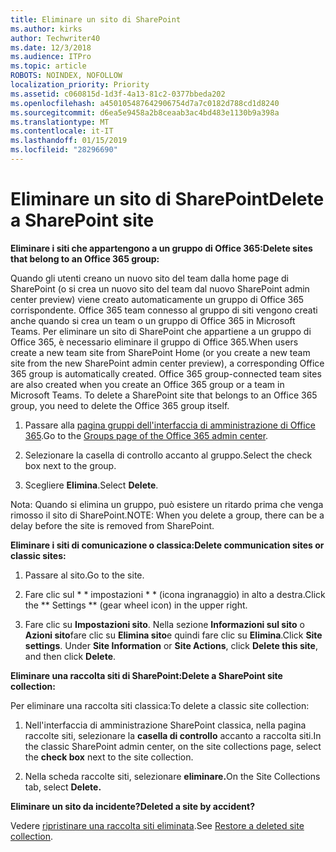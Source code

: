 ```yaml
---
title: Eliminare un sito di SharePoint
ms.author: kirks
author: Techwriter40
ms.date: 12/3/2018
ms.audience: ITPro
ms.topic: article
ROBOTS: NOINDEX, NOFOLLOW
localization_priority: Priority
ms.assetid: c060815d-1d3f-4a13-81c2-0377bbeda202
ms.openlocfilehash: a450105487642906754d7a7c0182d788cd1d8240
ms.sourcegitcommit: d6ea5e9458a2b8ceaab3ac4bd483e1130b9a398a
ms.translationtype: MT
ms.contentlocale: it-IT
ms.lasthandoff: 01/15/2019
ms.locfileid: "28296690"
---
```

# <a name="delete-a-sharepoint-site"></a><span data-ttu-id="aca95-102">Eliminare un sito di SharePoint</span><span class="sxs-lookup"><span data-stu-id="aca95-102">Delete a SharePoint site</span></span>

 <span data-ttu-id="aca95-103">**Eliminare i siti che appartengono a un gruppo di Office 365:**</span><span class="sxs-lookup"><span data-stu-id="aca95-103">**Delete sites that belong to an Office 365 group:**</span></span>
  
<span data-ttu-id="aca95-p101">Quando gli utenti creano un nuovo sito del team dalla home page di SharePoint (o si crea un nuovo sito del team dal nuovo SharePoint admin center preview) viene creato automaticamente un gruppo di Office 365 corrispondente. Office 365 team connesso al gruppo di siti vengono creati anche quando si crea un team o un gruppo di Office 365 in Microsoft Teams. Per eliminare un sito di SharePoint che appartiene a un gruppo di Office 365, è necessario eliminare il gruppo di Office 365.</span><span class="sxs-lookup"><span data-stu-id="aca95-p101">When users create a new team site from SharePoint Home (or you create a new team site from the new SharePoint admin center preview), a corresponding Office 365 group is automatically created. Office 365 group-connected team sites are also created when you create an Office 365 group or a team in Microsoft Teams. To delete a SharePoint site that belongs to an Office 365 group, you need to delete the Office 365 group itself.</span></span> 
  
1. <span data-ttu-id="aca95-107">Passare alla [pagina gruppi dell'interfaccia di amministrazione di Office 365](https://portal.office.com/adminportal/home#/groups).</span><span class="sxs-lookup"><span data-stu-id="aca95-107">Go to the [Groups page of the Office 365 admin center](https://portal.office.com/adminportal/home#/groups).</span></span>
  
2. <span data-ttu-id="aca95-108">Selezionare la casella di controllo accanto al gruppo.</span><span class="sxs-lookup"><span data-stu-id="aca95-108">Select the check box next to the group.</span></span>
  
3. <span data-ttu-id="aca95-109">Scegliere **Elimina**.</span><span class="sxs-lookup"><span data-stu-id="aca95-109">Select **Delete**.</span></span> 
  
<span data-ttu-id="aca95-110">Nota: Quando si elimina un gruppo, può esistere un ritardo prima che venga rimosso il sito di SharePoint.</span><span class="sxs-lookup"><span data-stu-id="aca95-110">NOTE: When you delete a group, there can be a delay before the site is removed from SharePoint.</span></span>
  
 <span data-ttu-id="aca95-111">**Eliminare i siti di comunicazione o classica:**</span><span class="sxs-lookup"><span data-stu-id="aca95-111">**Delete communication sites or classic sites:**</span></span>
  
1. <span data-ttu-id="aca95-112">Passare al sito.</span><span class="sxs-lookup"><span data-stu-id="aca95-112">Go to the site.</span></span>
  
2. <span data-ttu-id="aca95-113">Fare clic sul \* \* impostazioni \* \* (icona ingranaggio) in alto a destra.</span><span class="sxs-lookup"><span data-stu-id="aca95-113">Click the \*\* Settings \*\* (gear wheel icon) in the upper right.</span></span> 
  
3. <span data-ttu-id="aca95-p102">Fare clic su **Impostazioni sito**. Nella sezione **Informazioni sul sito** o **Azioni sito**fare clic su **Elimina sito**e quindi fare clic su **Elimina**.</span><span class="sxs-lookup"><span data-stu-id="aca95-p102">Click **Site settings**. Under **Site Information** or **Site Actions**, click **Delete this site**, and then click **Delete**.</span></span> 
  
 <span data-ttu-id="aca95-116">**Eliminare una raccolta siti di SharePoint:**</span><span class="sxs-lookup"><span data-stu-id="aca95-116">**Delete a SharePoint site collection:**</span></span>
  
<span data-ttu-id="aca95-117">Per eliminare una raccolta siti classica:</span><span class="sxs-lookup"><span data-stu-id="aca95-117">To delete a classic site collection:</span></span>
  
1. <span data-ttu-id="aca95-118">Nell'interfaccia di amministrazione SharePoint classica, nella pagina raccolte siti, selezionare la **casella di controllo** accanto a raccolta siti.</span><span class="sxs-lookup"><span data-stu-id="aca95-118">In the classic SharePoint admin center, on the site collections page, select the **check box** next to the site collection.</span></span> 
  
2. <span data-ttu-id="aca95-119">Nella scheda raccolte siti, selezionare **eliminare.**</span><span class="sxs-lookup"><span data-stu-id="aca95-119">On the Site Collections tab, select **Delete.**</span></span>
  
 <span data-ttu-id="aca95-120">**Eliminare un sito da incidente?**</span><span class="sxs-lookup"><span data-stu-id="aca95-120">**Deleted a site by accident?**</span></span>
  
<span data-ttu-id="aca95-121">Vedere [ripristinare una raccolta siti eliminata](https://go.microsoft.com/fwlink/?linkid=867660).</span><span class="sxs-lookup"><span data-stu-id="aca95-121">See [Restore a deleted site collection](https://go.microsoft.com/fwlink/?linkid=867660).</span></span>
  


